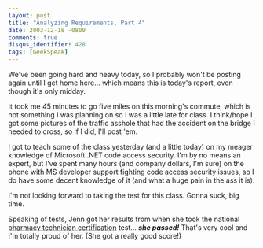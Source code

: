 ```yaml
---
layout: post
title: "Analyzing Requirements, Part 4"
date: 2003-12-18 -0800
comments: true
disqus_identifier: 428
tags: [GeekSpeak]
---
```

We've been going hard and heavy today, so I probably won't be posting
again until I get home here... which means this is today's report, even
though it's only midday.
 
 It took me 45 minutes to go five miles on this morning's commute, which
is not something I was planning on so I was a little late for class. I
think/hope I got some pictures of the traffic asshole that had the
accident on the bridge I needed to cross, so if I did, I'll post 'em.
 
 I got to teach some of the class yesterday (and a little today) on my
meager knowledge of Microsoft .NET code access security. I'm by no means
an expert, but I've spent many hours (and company dollars, I'm sure) on
the phone with MS developer support fighting code access security
issues, so I do have some decent knowledge of it (and what a huge pain
in the ass it is).
 
 I'm not looking forward to taking the test for this class. Gonna suck,
big time.
 
 Speaking of tests, Jenn got her results from when she took the national
[pharmacy technician certification](http://www.ptcb.org/) test... ***she
passed!*** That's very cool and I'm totally proud of her. (She got a
really good score!)
